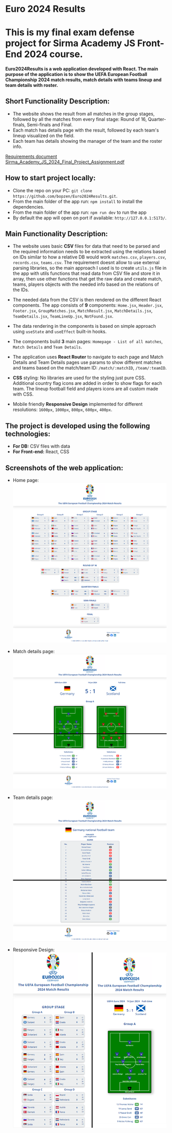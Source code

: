 # Euro 2024 Results

# This is my final exam defense project for Sirma Academy JS Front-End 2024 course.

#### **Euro2024Results** is a web application developed with React. The main purpose of the application is to show the UEFA European Football Championship 2024 match results, match details with teams lineup and team details with roster.

## Short Functionality Description:

- The website shows the result from all matches in the group stages, followed by all the matches from every final stage: Round of 16, Quarter-finals, Semi-finals and Final.
- Each match has details page with the result, followed by each team's lineup visualized on the field.
- Each team has details showing the manager of the team and the roster info.

[Requirements document Sirma_Academy_JS_2024_Final_Project_Assignment.pdf](Sirma_Academy_JS_2024_Final_Project_Assignment.pdf)

## How to start project locally:
- Clone the repo on your PC: `git clone https://github.com/bopzen/Euro2024Results.git`.
- From the main folder of the app run: `npm install` to install the dependencies.
- From the main folder of the app run: `npm run dev` to run the app
- By default the app will open on port if available: `http://127.0.0.1:5173/`.

## Main Functionality Description:
- The website uses basic **CSV** files for data that need to be parsed and the required information needs to be extracted using the relations based on IDs similar to how a relative DB would work `matches.csv`, `players.csv`, `records.csv`, `teams.csv`.
The requirement doesnt allow to use external parsing libraries, so the main approach I used is to create `utils.js` file in the app with utils functions that read data from CSV file and store it in array, then use other functions that get the raw data and create match, teams, players objects with the needed info based on the relations of the IDs.



- The needed data from the CSV is then rendered on the different React components. The app consists of **9** components:
`Home.jsx`, `Header.jsx`, `Footer.jsx`, `GroupMatches.jsx`, `MatchResult.jsx`, `MatchDetails.jsx`, `TeamDetails.jsx`, `TeamLineUp.jsx`, `NotFound.jsx`.

- The data rendering in the components is based on simple approach using `useState` and `useEffect` built-in hooks.

- The components build **3** main pages: `Homepage - List of all matches`, `Match Details` and `Team Details`.

- The application uses **React Router** to navigate to each page and Match Details and Team Details pages use params to show different matches and teams based on the match/team ID: `/match/:matchID`, `/team/:teamID`.

- **CSS** styling: No libraries are used for the styling just pure CSS. Additional country flag icons are added in order to show flags for each team. The lineup football field and players icons are all custom made with CSS.

- Mobile friendly **Responsive Design** implemented for different resolutions: `1600px`, `1000px`, `800px`, `600px`, `400px`.

## The project is developed using the following technologies:
- **For DB:** CSV files with data
- **For Front-end:** React, CSS


## Screenshots of the web application:

- Home page:
![alt text](Screenshot_Home.png)

- Match details page:
![alt text](Screenshot_MatchDetails.png)

- Team details page:
![alt text](Screenshot_TeamDetails.png)


- Responsive Design:
![alt text](Screenshot_Responsive.png)